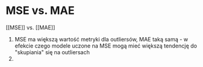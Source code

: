 # MSE vs. MAE

[[MSE]] vs. [[MAE]]

1. MSE ma większą wartość metryki dla outliersów, MAE taką samą - w efekcie czego modele uczone na MSE mogą mieć większą tendencję do "skupiania" się na outliersach
2. 